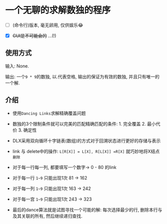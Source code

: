 # 一个无聊的求解数独的程序

- [ ] (命令行)版本, 毫无卵用, 仅供娱乐😂

- [x] ~~GUI是不可能会的~~ ...(!)

## 使用方式

输入: None.

输出: 一个`9 * 9`的数独, 以.代表空格, 输出的保证为有效的数独, 并且只有唯一的一个解.

## 介绍

- 使用`Dancing Links`求解精确覆盖问题

- 数独的3个限制条件就可以完美的匹配精确匹配的条件: 1. 完全覆盖 2. 最小代价 3. 确定性

- DLX采用双向循环十字链表(数组)的方式对于回溯状态进行更好的存储与表示

- link 与 delete中的操作: `L[R[X]] = L[X], R[L[X]] =R[X]` 就巧妙地将X结点`删除`

- 对于每一行每一列, 都要填写一个数字-> 0 - 80 的link

- 对于每一行 `1~9` 只能出现1次 81 -> 162

- 对于每一列 `1~9` 只能出现1次 163 -> 242

- 对于每一宫 `1~9` 只能出现1次 243 -> 323

- 最后的dance算法就是试图寻找一个可能的解: 每次选择最少的行, 删除本行与及其关联的所有, 然后继续递归查找.

